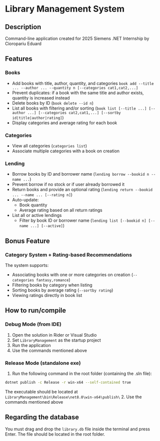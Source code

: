 # Library Management System
## Description
Command-line application created for 2025 Siemens .NET Internship by Cioropariu Eduard

## Features
### Books
- Add books with title, author, quantity, and categories `book add --title ... --author ... --quantity n [--categories cat1,cat2,...]`
- Prevent duplicates: if a book with the same title and author exists, quantity is increased instead
- Delete books by ID (`book delete --id n`)
- List all books with filtering and/or sorting (`book list [--title ...] [--author ...] [--categories cat2,cat1,...] [--sortby id|title|author|rating]`)
- Display categories and average rating for each book

### Categories
- View all categories (`categories list`)
- Associate multiple categories with a book on creation

### Lending
- Borrow books by ID and borrower name (`lending borrow --bookid n --name ...`)
- Prevent borrow if no stock or if user already borrowed it
- Return books and provide an optional rating (`lending return --bookid ... --name ... [--rating n]`)
- Auto-update:
  - Book quantity
  - Average rating based on all return ratings
- List all or active lendings
  - Filter by book ID or borrower name (`lending list [--bookid n] [--name ...] [--active]`)

## Bonus Feature

### Category System + Rating-based Recommendations

The system supports:
- Associating books with one or more categories on creation (`--categories fantasy,romance`)
- Filtering books by category when listing
- Sorting books by average rating (`--sortby rating`)
- Viewing ratings directly in book list

## How to run/compile

### Debug Mode (from IDE)

1. Open the solution in Rider or Visual Studio
2. Set `LibraryManagement` as the startup project
3. Run the application
4. Use the commands mentioned above

### Release Mode (standalone exe)
1. Run the following command in the root folder (containing the .sln file):

```bash
dotnet publish -c Release -r win-x64 --self-contained true
```

The executable should be located at `LibraryManagement\bin\Release\net8.0\win-x64\publish\`
2. Use the commands mentioned above

## Regarding the database
You must drag and drop the `library.db` file inside the terminal and press Enter. The file should be located in the root folder.
